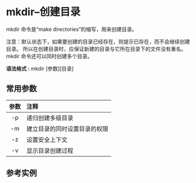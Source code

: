 # mkdir–创建目录

mkdir 命令是“make directories”的缩写，用来创建目录。

注意：默认状态下，如果要创建的目录已经存在，则提示已存在，而不会继续创建目录。 所以在创建目录时，应保证新建的目录与它所在目录下的文件没有重名。 mkdir 命令还可以同时创建多个目录。

**语法格式 :** mkdir [参数][目录]

## 常用参数

| 参数 | 注释                         |
| :--: | :--------------------------- |
|  -p  | 递归创建多级目录             |
|  -m  | 建立目录的同时设置目录的权限 |
|  -z  | 设置安全上下文               |
|  -v  | 显示目录创建过程             |

## 参考实例
